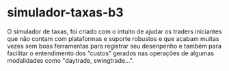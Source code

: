 # simulador-taxas-b3

O simulador de taxas, foi criado com o intuito de ajudar os traders iniciantes que não contam com plataformas
e suporte robustos e que acabam muitas vezes sem boas ferramentas para registrar seu desenpenho e também para facilitar o
entendimento dos “custos” gerados nas operações de algumas modalidades como "daytrade, swingtrade...".
